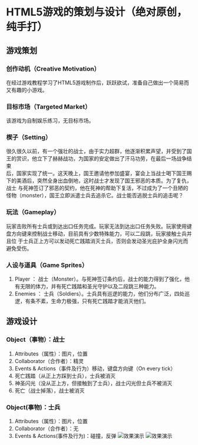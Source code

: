 # HTML5游戏的策划与设计（绝对原创，纯手打）
## 游戏策划
### 创作动机（Creative Motivation）
   在经过游戏教程学习了HTML5游戏制作后，跃跃欲试，准备自己做出一个简易而又有趣的小游戏。
### 目标市场（Targeted Market）
   该游戏为自制娱乐练习，无目标市场。
### 楔子（Setting）
   很久很久以前，有一个强壮的战士，由于实力超群，他逐渐积累声望，并受到了国王的赏识，他立下了赫赫战功，为国家的安定做出了汗马功劳，在最后一场战争结束  
   后，国家实现了统一。这天晚上，国王邀请他参加盛宴，宴会上当战士喝下国王赐下的美酒后，突然全身出血倒地，这时战士才发现了国王邪恶的本质。为了复仇，战士 
   与死神签订了邪恶的契约，他在死神的帮助下复活，不过成为了一个丑陋的怪物（monster），国王立即派遣士兵去追杀它。战士能否逃脱士兵的追击呢？   
### 玩法（Gameplay）
   玩家击败所有士兵或到达出口任务完成。玩家无法到达出口任务失败。玩家使用键盘方向键来控制战士移动，目前具有少数特殊能力，可以二段跳，玩家接触士兵并且位
   于士兵正上方可以发动死亡践踏消灭士兵，否则会发动圣光庇护全身闪光而避免受伤。
### 人设与道具（Game Sprites）
 1. Player ： 战士（Monster）。与死神签订条约后，战士的能力得到了强化，他有无限的体力，并有死亡践踏和圣光守护以及二段跳三种能力。
 2. Enemies ： 士兵（Soldiers）。士兵具有巡逻的能力，他们分布广泛，四处巡逻，有条不紊，生命力极强，只有死亡践踏才能消灭他们。
## 游戏设计
### Object（事物）：战士
   1. Attributes（属性）：图片，位置
   2. Collaborator（合作者）：精灵
   3. Events & Actions（事件及行为）移动，键盘方向键（On every tick）
   4. 死亡践踏（从正上方踩到士兵），士兵被消灭
   5. 神圣闪光（没从正上方，但接触到了士兵），战士闪光但士兵不被消灭
   6. 死亡（战士掉落），战士被消灭
### Object(事物)：士兵
   1. Attributes（属性）：图片，位置
   2. Collaborator（合作者）：无
   3. Events & Actions(事件及行为)：碰撞，反弹
![效果演示](https://imgsa.baidu.com/forum/w%3D580%3B/sign=e345bab59d529822053339cbe7f17acb/5243fbf2b2119313151879c268380cd791238d6d.jpg)
![效果演示](https://imgsa.baidu.com/forum/w%3D580/sign=d0336942b7a1cd1105b672288913c8b0/53a93c355982b2b7f84db4b63cadcbef74099be5.jpg)
